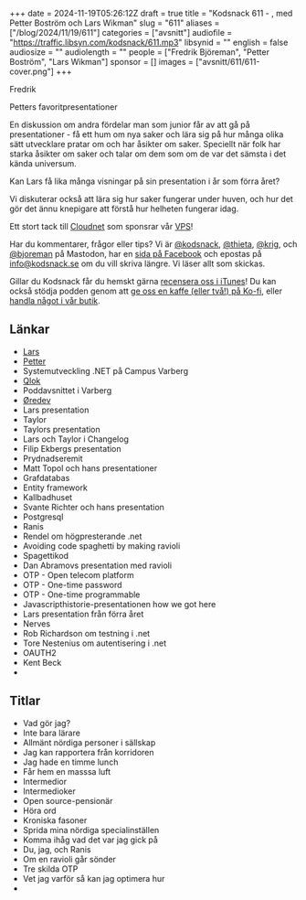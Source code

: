 +++
date = 2024-11-19T05:26:12Z
draft = true
title = "Kodsnack 611 - , med Petter Boström och Lars Wikman"
slug = "611"
aliases = ["/blog/2024/11/19/611"]
categories = ["avsnitt"]
audiofile = "https://traffic.libsyn.com/kodsnack/611.mp3"
libsynid = ""
english = false
audiosize = ""
audiolength = ""
people = ["Fredrik Björeman", "Petter Boström", "Lars Wikman"]
sponsor = []
images = ["avsnitt/611/611-cover.png"]
+++

Fredrik 

Petters favoritpresentationer

En diskussion om andra fördelar man som junior får av att gå på presentationer - få ett hum om nya saker och lära sig på hur många olika sätt utvecklare pratar om och har åsikter om saker. Speciellt när folk har starka åsikter om saker och talar om dem som om de var det sämsta i det kända universum.

Kan Lars få lika många visningar på sin presentation i år som förra året?

Vi diskuterar också att lära sig hur saker fungerar under huven, och hur det gör det ännu knepigare att förstå hur helheten fungerar idag.

Ett stort tack till [Cloudnet](https://www.cloudnet.se) som sponsrar vår [VPS](https://en.wikipedia.org/wiki/Virtual_private_server)!

Har du kommentarer, frågor eller tips? Vi är [@kodsnack](https://social.podsnack.se/@kodsnack), [@thieta](https://6510.nu/@thieta), [@krig](https://6510.nu/@krig), och [@bjoreman](https://toot.cafe/@bjoreman) på Mastodon, har en [sida på Facebook](https://www.facebook.com/) och epostas på [info@kodsnack.se](mailto:info@kodsnack.se) om du vill skriva längre. Vi läser allt som skickas.

Gillar du Kodsnack får du hemskt gärna [recensera oss i iTunes](https://itunes.apple.com/se/podcast/kodsnack/id561631498?l=en)! Du kan också stödja podden genom att <a href="https://ko-fi.com/kodsnack" rel="payment">ge oss en kaffe (eller två!) på Ko-fi</a>, eller [handla något i vår butik](https://shop.spreadshirt.se/kodsnack/).

## Länkar
* [Lars](https://kodsnack.se/people/lars-wikman/)
* [Petter](https://www.linkedin.com/in/petter-bostr%C3%B6m-a72ba788/)
* Systemutveckling .NET på Campus Varberg
* [Qlok](https://www.qlok.se/)
* Poddavsnittet i Varberg
* [Øredev](https://oredev.org/)
* Lars presentation
* Taylor
* Taylors presentation
* Lars och Taylor i Changelog
* Filip Ekbergs presentation
* Prydnadseremit
* Matt Topol och hans presentationer
* Grafdatabas
* Entity framework
* Kallbadhuset
* Svante Richter och hans presentation
* Postgresql
* Ranis
* Rendel om högpresterande .net
* Avoiding code spaghetti by making ravioli
* Spagettikod
* Dan Abramovs presentation med ravioli
* OTP - Open telecom platform
* OTP - One-time password
* OTP - One-time programmable
* Javascripthistorie-presentationen how we got here
* Lars presentation från förra året
* Nerves
* Rob Richardson om testning i .net
* Tore Nestenius om autentisering i .net
* OAUTH2
* Kent Beck
* 

## Titlar
* Vad gör jag?
* Inte bara lärare
* Allmänt nördiga personer i sällskap
* Jag kan rapportera från korridoren
* Jag hade en timme lunch
* Får hem en masssa luft
* Intermedior
* Intermedioker
* Open source-pensionär
* Höra ord
* Kroniska fasoner
* Sprida mina nördiga specialinställen
* Komma ihåg vad det var jag gick på
* Du, jag, och Ranis
* Om en ravioli går sönder
* Tre skilda OTP
* Vet jag varför så kan jag optimera hur
* 